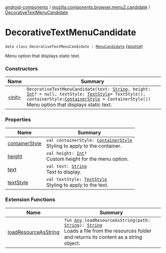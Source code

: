 [android-components](../../index.md) / [mozilla.components.browser.menu2.candidate](../index.md) / [DecorativeTextMenuCandidate](./index.md)

# DecorativeTextMenuCandidate

`data class DecorativeTextMenuCandidate : `[`MenuCandidate`](../-menu-candidate/index.md) [(source)](https://github.com/mozilla-mobile/android-components/blob/master/components/browser/menu2/src/main/java/mozilla/components/browser/menu2/candidate/MenuCandidate.kt#L43)

Menu option that displays static text.

### Constructors

| Name | Summary |
|---|---|
| [&lt;init&gt;](-init-.md) | `DecorativeTextMenuCandidate(text: `[`String`](https://kotlinlang.org/api/latest/jvm/stdlib/kotlin/-string/index.html)`, height: `[`Int`](https://kotlinlang.org/api/latest/jvm/stdlib/kotlin/-int/index.html)`? = null, textStyle: `[`TextStyle`](../-text-style/index.md)` = TextStyle(), containerStyle: `[`ContainerStyle`](../-container-style/index.md)` = ContainerStyle())`<br>Menu option that displays static text. |

### Properties

| Name | Summary |
|---|---|
| [containerStyle](container-style.md) | `val containerStyle: `[`ContainerStyle`](../-container-style/index.md)<br>Styling to apply to the container. |
| [height](height.md) | `val height: `[`Int`](https://kotlinlang.org/api/latest/jvm/stdlib/kotlin/-int/index.html)`?`<br>Custom height for the menu option. |
| [text](text.md) | `val text: `[`String`](https://kotlinlang.org/api/latest/jvm/stdlib/kotlin/-string/index.html)<br>Text to display. |
| [textStyle](text-style.md) | `val textStyle: `[`TextStyle`](../-text-style/index.md)<br>Styling to apply to the text. |

### Extension Functions

| Name | Summary |
|---|---|
| [loadResourceAsString](../../mozilla.components.support.test.file/kotlin.-any/load-resource-as-string.md) | `fun `[`Any`](https://kotlinlang.org/api/latest/jvm/stdlib/kotlin/-any/index.html)`.loadResourceAsString(path: `[`String`](https://kotlinlang.org/api/latest/jvm/stdlib/kotlin/-string/index.html)`): `[`String`](https://kotlinlang.org/api/latest/jvm/stdlib/kotlin/-string/index.html)<br>Loads a file from the resources folder and returns its content as a string object. |
